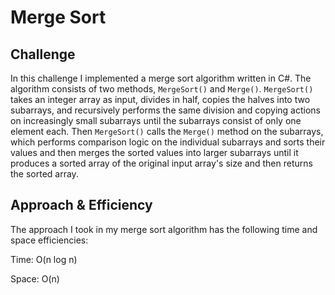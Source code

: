 # Merge Sort

## Challenge

In this challenge I implemented a merge sort algorithm written in C#. The algorithm consists of two methods, `MergeSort()` and `Merge()`. `MergeSort()` takes an integer array as input, divides in half, copies the halves into two subarrays, and recursively performs the same division and copying actions on increasingly small subarrays until the subarrays consist of only one element each. Then `MergeSort()` calls the `Merge()` method on the subarrays, which performs comparison logic on the individual subarrays and sorts their values and then merges the sorted values into larger subarrays until it produces a sorted array of the original input array's size and then returns the sorted array.


## Approach & Efficiency

The approach I took in my merge sort algorithm has the following time and space efficiencies:

Time: O(n log n)

Space: O(n)
